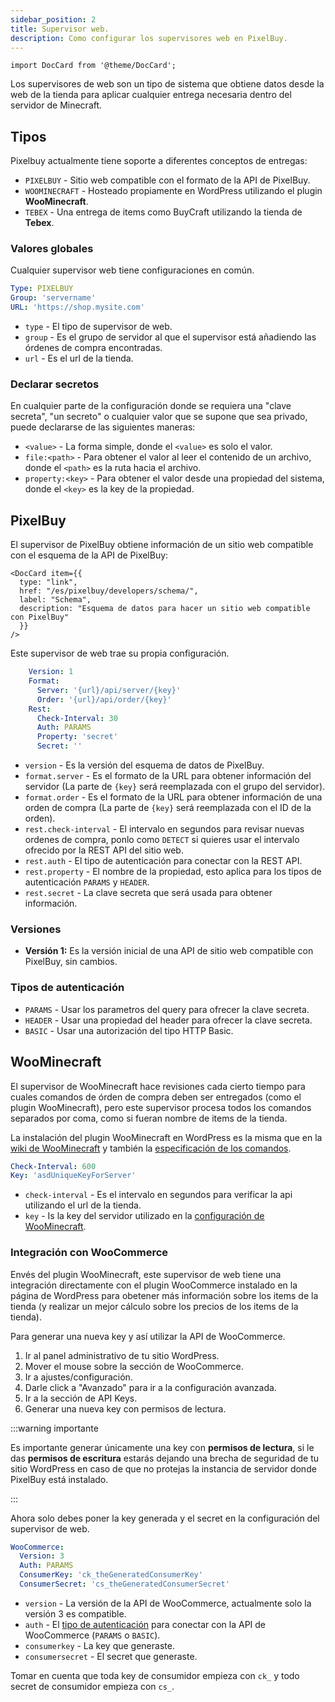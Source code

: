 ```yaml
---
sidebar_position: 2
title: Supervisor web.
description: Como configurar los supervisores web en PixelBuy.
---
```


```mdx-code-block
import DocCard from '@theme/DocCard';
```

Los supervisores de web son un tipo de sistema que obtiene datos desde la web de la tienda para aplicar cualquier entrega necesaria dentro del servidor de Minecraft.

## Tipos

Pixelbuy actualmente tiene soporte a diferentes conceptos de entregas:

* `PIXELBUY` - Sitio web compatible con el formato de la API de PixelBuy.
* `WOOMINECRAFT` - Hosteado propiamente en WordPress utilizando el plugin **WooMinecraft**.
* `TEBEX` - Una entrega de items como BuyCraft utilizando la tienda de **Tebex**.

### Valores globales

Cualquier supervisor web tiene configuraciones en común.

```yaml
Type: PIXELBUY
Group: 'servername'
URL: 'https://shop.mysite.com'
```

* `type` - El tipo de supervisor de web.
* `group` - Es el grupo de servidor al que el supervisor está añadiendo las órdenes de compra encontradas.
* `url` - Es el url de la tienda.

### Declarar secretos

En cualquier parte de la configuración donde se requiera una "clave secreta", "un secreto" o cualquier valor que se supone que sea privado, puede declararse de las siguientes maneras:

* `<value>` - La forma simple, donde el `<value>` es solo el valor.
* `file:<path>` - Para obtener el valor al leer el contenido de un archivo, donde el `<path>` es la ruta hacia el archivo.
* `property:<key>` - Para obtener el valor desde una propiedad del sistema, donde el `<key>` es la key de la propiedad.

## PixelBuy

El supervisor de PixelBuy obtiene información de un sitio web compatible con el esquema de la API de PixelBuy:

```mdx-code-block
<DocCard item={{
  type: "link",
  href: "/es/pixelbuy/developers/schema/",
  label: "Schema",
  description: "Esquema de datos para hacer un sitio web compatible con PixelBuy"
  }}
/>
```

Este supervisor de web trae su propia configuración.

```yaml
    Version: 1
    Format:
      Server: '{url}/api/server/{key}'
      Order: '{url}/api/order/{key}'
    Rest:
      Check-Interval: 30
      Auth: PARAMS
      Property: 'secret'
      Secret: ''
```

* `version` - Es la versión del esquema de datos de PixelBuy.
* `format.server` - Es el formato de la URL para obtener información del servidor (La parte de `{key}` será reemplazada con el grupo del servidor).
* `format.order` - Es el formato de la URL para obtener información de una orden de compra (La parte de `{key}` será reemplazada con el ID de la orden).
* `rest.check-interval` - El intervalo en segundos para revisar nuevas ordenes de compra, ponlo como `DETECT` si quieres usar el intervalo ofrecido por la REST API del sitio web.
* `rest.auth` - El tipo de autenticación para conectar con la REST API.
* `rest.property` - El nombre de la propiedad, esto aplica para los tipos de autenticación `PARAMS` y `HEADER`.
* `rest.secret` - La clave secreta que será usada para obtener información.

### Versiones

* **Versión 1:** Es la versión inicial de una API de sitio web compatible con PixelBuy, sin cambios.

### Tipos de autenticación

* `PARAMS` - Usar los parametros del query para ofrecer la clave secreta.
* `HEADER` - Usar una propiedad del header para ofrecer la clave secreta.
* `BASIC` - Usar una autorización del tipo HTTP Basic.

## WooMinecraft

El supervisor de WooMinecraft hace revisiones cada cierto tiempo para cuales comandos de órden de compra deben ser entregados (como el plugin WooMinecraft), pero este supervisor procesa todos los comandos separados por coma, como si fueran nombre de items de la tienda.

La instalación del plugin WooMinecraft en WordPress es la misma que en la [wiki de WooMinecraft](https://github.com/WooMinecraft/WooMinecraft/wiki/Step-2:-Setting-up-the-wordpress-side) y también la [especificación de los comandos](https://github.com/WooMinecraft/WooMinecraft/wiki/Step-3:-Creating-A-Package).

```yaml
Check-Interval: 600
Key: 'asdUniqueKeyForServer'
```

* `check-interval` - Es el intervalo en segundos para verificar la api utilizando el url de la tienda.
* `key` - Is la key del servidor utilizado en la [configuración de WooMinecraft](https://github.com/WooMinecraft/WooMinecraft/wiki/Step-2:-Setting-up-the-wordpress-side).

### Integración con WooCommerce

Envés del plugin WooMinecraft, este supervisor de web tiene una integración directamente con el plugin WooCommerce instalado en la página de WordPress para obetener más información sobre los items de la tienda (y realizar un mejor cálculo sobre los precios de los items de la tienda).

Para generar una nueva key y así utilizar la API de WooCommerce.

1. Ir al panel administrativo de tu sitio WordPress.
2. Mover el mouse sobre la sección de WooCommerce.
3. Ir a ajustes/configuración.
4. Darle click a "Avanzado" para ir a la configuración avanzada.
5. Ir a la sección de API Keys.
6. Generar una nueva key con permisos de lectura.

:::warning importante

Es importante generar únicamente una key con **permisos de lectura**, si le das **permisos de escritura** estarás dejando una brecha de seguridad de tu sitio WordPress en caso de que no protejas la instancia de servidor donde PixelBuy está instalado.

:::

Ahora solo debes poner la key generada y el secret en la configuración del supervisor de web.

```yaml
WooCommerce:
  Version: 3
  Auth: PARAMS
  ConsumerKey: 'ck_theGeneratedConsumerKey'
  ConsumerSecret: 'cs_theGeneratedConsumerSecret'
```

* `version` - La versión de la API de WooCommerce, actualmente solo la versión 3 es compatible.
* `auth` - El [tipo de autenticación](https://woocommerce.github.io/woocommerce-rest-api-docs/#authentication-over-https) para conectar con la API de WooCommerce (`PARAMS` o `BASIC`).
* `consumerkey` - La key que generaste.
* `consumersecret` - El secret que generaste.

Tomar en cuenta que toda key de consumidor empieza con `ck_` y todo secret de consumidor empieza con `cs_`.